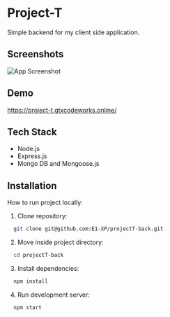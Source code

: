 
# Project-T
Simple backend for my client side application.
## Screenshots

![App Screenshot](https://images.ctfassets.net/ysju8du0bph9/4CkvAYu0aIVJHadq8Un0iS/6a4d75ad90038cc95d3e4a14c912a526/tback.png)


## Demo

https://project-t.gtxcodeworks.online/
## Tech Stack

- Node.js
- Express.js
- Mongo DB and Mongoose.js
## Installation

How to run project locally:

1. Clone repository:
```bash
  git clone git@github.com:E1-XP/projectT-back.git
```
2. Move inside project directory:
```bash
  cd projectT-back
```
3. Install dependencies:
```bash
  npm install
```
4. Run development server:
```bash
  npm start
```
    

